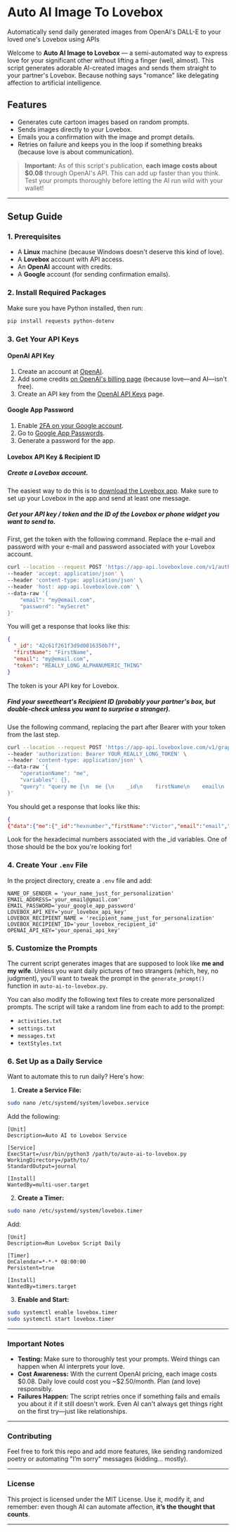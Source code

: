 # Auto AI Image To Lovebox
Automatically send daily generated images from OpenAI's DALL-E to your loved one's Lovebox using APIs

Welcome to **Auto AI Image to Lovebox** — a semi-automated way to express love for your significant other without lifting a finger (well, almost). This script generates adorable AI-created images and sends them straight to your partner's Lovebox. Because nothing says "romance" like delegating affection to artificial intelligence.

## Features

- Generates cute cartoon images based on random prompts.
- Sends images directly to your Lovebox.
- Emails you a confirmation with the image and prompt details.
- Retries on failure and keeps you in the loop if something breaks (because love is about communication).

> **Important:** As of this script's publication, **each image costs about \$0.08** through OpenAI's API. This can add up faster than you think. Test your prompts thoroughly before letting the AI run wild with your wallet!

---

## Setup Guide

### 1. Prerequisites

- A **Linux** machine (because Windows doesn't deserve this kind of love).
- A **Lovebox** account with API access.
- An **OpenAI** account with credits.
- A **Google** account (for sending confirmation emails).

### 2. Install Required Packages

Make sure you have Python installed, then run:

```bash
pip install requests python-dotenv
```

### 3. Get Your API Keys

#### OpenAI API Key

1. Create an account at [OpenAI](https://openai.com/).
2. Add some credits [on OpenAI's billing page](https://platform.openai.com/settings/organization/billing/overview) (because love—and AI—isn't free).
3. Create an API key from the [OpenAI API Keys](https://platform.openai.com/settings/organization/api-keys) page.

#### Google App Password

1. Enable [2FA on your Google account](https://support.google.com/accounts/answer/185839?hl=en&ref_topic=2954345&sjid=12054959942831181503-NC).
2. Go to [Google App Passwords](https://myaccount.google.com/apppasswords).
3. Generate a password for the app.

#### Lovebox API Key & Recipient ID

##### Create a Lovebox account.
The easiest way to do this is to [download the Lovebox app](https://en.lovebox.love/pages/app). Make sure to set up your Lovebox in the app and send at least one message.

##### Get your API key / token and the ID of the Lovebox or phone widget you want to send to.
First, get the token with the following command. Replace the e-mail and password with your e-mail and password associated with your Lovebox account.

```bash
curl --location --request POST 'https://app-api.loveboxlove.com/v1/auth/loginWithPassword' \
--header 'accept: application/json' \
--header 'content-type: application/json' \
--header 'host: app-api.loveboxlove.com' \
--data-raw '{
    "email": "my@email.com",
    "password": "mySecret"
}'
```

You will get a response that looks like this:
```json
{
  "_id": "42c61f261f3d9d0016350b7f",
  "firstName": "FirstName",
  "email": "my@email.com",
  "token": "REALLY_LONG_ALPHANUMERIC_THING"
}
```
The token is your API key for Lovebox.

##### Find your sweetheart's **Recipient ID** (probably your partner's box, but double-check unless you want to surprise a stranger).
Use the following command, replacing the part after Bearer with your token from the last step.
```bash
curl --location --request POST 'https://app-api.loveboxlove.com/v1/graphql' \
--header 'authorization: Bearer YOUR_REALLY_LONG_TOKEN' \
--header 'content-type: application/json' \
--data-raw '{
    "operationName": "me",
    "variables": {},
    "query": "query me {\n  me {\n    _id\n    firstName\n    email\n    boxes {\n      _id\n      nickname\n      isAdmin\n      __typename\n    }\n    __typename\n  }\n}\n"
}'
```

You should get a response that looks like this:
```json
{
{"data":{"me":{"_id":"hexnumber","firstName":"Victor","email":"email","boxes":[{"_id":"SomeHexNumber","nickname":"Ericka","isAdmin":false,"__typename":"BoxSettings"},{"_id":"SomeHexNumber","nickname":"Your Widget","isAdmin":true,"__typename":"BoxSettings"},{"_id":"SomeHexNumber","nickname":"Ericka","isAdmin":false,"__typename":"BoxSettings"}],"__typename":"User"}}}
```
Look for the hexadecimal numbers associated with the _id variables. One of those should be the box you're looking for!

### 4. Create Your `.env` File

In the project directory, create a `.env` file and add:

```
NAME_OF_SENDER = 'your_name_just_for_personalization'
EMAIL_ADDRESS='your_email@gmail.com'
EMAIL_PASSWORD='your_google_app_password'
LOVEBOX_API_KEY='your_lovebox_api_key'
LOVEBOX_RECIPIENT_NAME = 'recipient_name_just_for_personalization'
LOVEBOX_RECIPIENT_ID='your_lovebox_recipient_id'
OPENAI_API_KEY='your_openai_api_key'
```

### 5. Customize the Prompts

The current script generates images that are supposed to look like **me and my wife**. Unless you want daily pictures of two strangers (which, hey, no judgment), you'll want to tweak the prompt in the `generate_prompt()` function in `auto-ai-to-lovebox.py`.

You can also modify the following text files to create more personalized prompts. The script will take a random line from each to add to the prompt:

- `activities.txt`
- `settings.txt`
- `messages.txt`
- `textStyles.txt`

### 6. Set Up as a Daily Service

Want to automate this to run daily? Here's how:

1. **Create a Service File:**

```bash
sudo nano /etc/systemd/system/lovebox.service
```

Add the following:

```
[Unit]
Description=Auto AI to Lovebox Service

[Service]
ExecStart=/usr/bin/python3 /path/to/auto-ai-to-lovebox.py
WorkingDirectory=/path/to/
StandardOutput=journal

[Install]
WantedBy=multi-user.target
```

2. **Create a Timer:**

```bash
sudo nano /etc/systemd/system/lovebox.timer
```

Add:

```
[Unit]
Description=Run Lovebox Script Daily

[Timer]
OnCalendar=*-*-* 08:00:00
Persistent=true

[Install]
WantedBy=timers.target
```

3. **Enable and Start:**

```bash
sudo systemctl enable lovebox.timer
sudo systemctl start lovebox.timer
```

---

### Important Notes

- **Testing:** Make sure to thoroughly test your prompts. Weird things can happen when AI interprets your love.
- **Cost Awareness:** With the current OpenAI pricing, each image costs \$0.08. Daily love could cost you \~\$2.50/month. Plan (and love) responsibly.
- **Failures Happen:** The script retries once if something fails and emails you about it if it still doesn't work. Even AI can't always get things right on the first try—just like relationships.

---

### Contributing

Feel free to fork this repo and add more features, like sending randomized poetry or automating "I’m sorry" messages (kidding... mostly).

---

### License

This project is licensed under the MIT License. Use it, modify it, and remember: even though AI can automate affection, **it’s the thought that counts**. 

---



